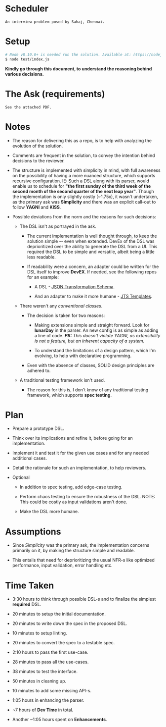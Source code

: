 # Scheduler

	An interview problem posed by Sahaj, Chennai.

# Setup
```sh
# Node v8.10.0+ is needed run the solution. Available at: https://nodejs.org/en/
$ node test/index.js
```

**Kindly go through this document, to understand the reasoning behind various decisions.**

# The Ask (requirements)

	See the attached PDF.

# Notes

* The reason for delivering this as a repo, is to help with analyzing the evolution of the solution.

* Comments are frequent in the solution, to convey the intention behind decisions to the reviewer.

* The structure is implemented with simplicity in mind, with full awareness on the possibility of having a more nuanced structure, which supports recursive configuration. IE: Such a DSL along with its parser, would enable us to schedule for **"the first sunday of the third week of the second month of the second quarter of the next leap year"**. Though the implementation is only slightly costly (~1.75x), it wasn't undertaken, as the primary ask was **Simplicity** and there was an explicit call-out to follow **YAGNI** and **KISS**.

* Possible deviations from the norm and the reasons for such decisions:

	* The DSL isn't as portrayed in the ask.

		* The current implementation is well thought through, to keep the solution simple -- even when extended. DevEx of the DSL was deprioritized over the ability to generate the DSL from a UI. This required the DSL to be simple and versatile, albeit being a little less readable.

		* If readability were a concern, an adapter could be written for the DSL itself to improve **DevEX**. If needed, see the following repos for an example:

			* A DSL - [JSON Transformation Schema](https://github.com/viswanathct/json-transformation-schema).


			* And an adapter to make it more humane - [JTS Templates](https://github.com/viswanathct/jts-templates).

	* There weren't any *conventional classes*.

		* The decision is taken for two reasons:

			* Making extensions simple and straight forward. Look for **lunarDay** in the parser. An new config is as simple as adding a line of code. ***PS:** This doesn't violate YAGNI, as extensibility is not a feature, but an inherent capacity of a system.*

			* To understand the limitations of a design pattern, which I'm evolving, to help with declarative programming.

		* Even with the absence of classes, SOLID design principles are adhered to.

	* A traditional testing framework isn't used.

		* The reason for this is, I don't know of any traditional testing framework, which supports **spec testing**.


# Plan

* Prepare a prototype DSL.

* Think over its implications and refine it, before going for an implementation.

* Implement it and test it for the given use cases and for any needed additional cases.

* Detail the rationale for such an implementation, to help reviewers.

* Optional

	* In addition to spec testing, add edge-case testing.

	* Perform chaos testing to ensure the robustness of the DSL. NOTE: This could be costly as input validations aren't done.

	* Make the DSL more humane.

# Assumptions

* Since *Simplicity* was the primary ask, the implementation concerns primarily on it, by making the structure simple and readable.

* This entails that need for deprioritizing the usual NFR-s like optimized performance, input validation, error handling etc.

# Time Taken

* 3:30 hours to think through possible DSL-s and to finalize the simplest **required** DSL.

* 20 minutes to setup the initial documentation.

* 20 minutes to write down the spec in the proposed DSL.

* 10 minutes to setup linting.

* 20 minutes to convert the spec to a testable spec.

* 2:10 hours to pass the first use-case.

* 28 minutes to pass all the use-cases.

* 38 minutes to test the interface.

* 50 minutes in cleaning up.

* 10 minutes to add some missing API-s.

* 1:05 hours in enhancing the parser.

* ~7 hours of **Dev Time** in total.

* Another ~1:05 hours spent on **Enhancements**.
